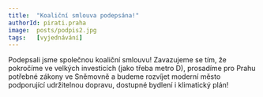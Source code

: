 ```yaml
---
title:  "Koaliční smlouva podepsána!"
authorId: pirati.praha
image:  posts/podpis2.jpg
tags:   [vyjednávání]
---
```


Podepsali jsme společnou koaliční smlouvu! Zavazujeme se tím, že pokročíme ve velkých investicích (jako třeba metro D), prosadíme pro Prahu potřebné zákony ve Sněmovně a budeme rozvíjet moderní město podporující udržitelnou dopravu, dostupné bydlení i klimatický plán!
